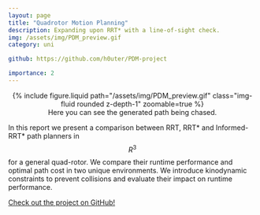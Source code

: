 ```yaml
---
layout: page
title: "Quadrotor Motion Planning"
description: Expanding upon RRT* with a line-of-sight check.
img: /assets/img/PDM_preview.gif
category: uni

github: https://github.com/h0uter/PDM-project

importance: 2
---
```


<!-- ![wow](/assets/img/PDM_preview.gif) -->
<div align="center">
    <div class="row">
        <div class="col-sm mt-3 mt-md-0">
            {% include figure.liquid path="/assets/img/PDM_preview.gif" class="img-fluid rounded z-depth-1" zoomable=true %}
        </div>
    </div>
    <div class="caption">
        Here you can see the generated path being chased.
    </div>
</div>

In this report we present a comparison between RRT, RRT* and Informed-RRT* path planners in $$R^3$$ for a general quad-rotor. We compare their runtime performance and optimal path cost in two unique environments. We introduce kinodynamic constraints to prevent collisions and evaluate their impact on runtime performance.

[Check out the project on GitHub!](https://github.com/h0uter/PDM-project)

<!-- In short: we built a simulation from the ground up in Python and then implemented RRT and RRT* path planning algorithms to find a path through an obstacle course. Then we simulated a quadrotor to execute this trajectory with a PID controller and chase mode. -->
